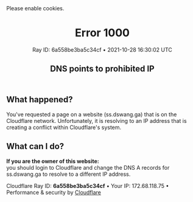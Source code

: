 <!DOCTYPE html>
<!--[if lt IE 7]> <html class="no-js ie6 oldie" lang="en-US"> <![endif]-->
<!--[if IE 7]>    <html class="no-js ie7 oldie" lang="en-US"> <![endif]-->
<!--[if IE 8]>    <html class="no-js ie8 oldie" lang="en-US"> <![endif]-->
<!--[if gt IE 8]><!--> <html class="no-js" lang="en-US"> <!--<![endif]-->
<head>
<title>DNS points to prohibited IP | ss.dswang.ga | Cloudflare</title>
<meta charset="UTF-8" />
<meta http-equiv="Content-Type" content="text/html; charset=UTF-8" />
<meta http-equiv="X-UA-Compatible" content="IE=Edge,chrome=1" />
<meta name="robots" content="noindex, nofollow" />
<meta name="viewport" content="width=device-width,initial-scale=1" />
<link rel="stylesheet" id="cf_styles-css" href="/cdn-cgi/styles/main.css" type="text/css" media="screen,projection" />
<script defer src="https://api.radar.cloudflare.com/beacon.js"></script>
</head>
<body>
<div id="cf-wrapper">
<div class="cf-alert cf-alert-error cf-cookie-error hidden" id="cookie-alert" data-translate="enable_cookies">Please enable cookies.</div>
<div id="cf-error-details" class="p-0">
<header class="mx-auto pt-10 lg:pt-6 lg:px-8 w-240 lg:w-full mb-15 antialiased">
<h1 class="inline-block md:block mr-2 md:mb-2 font-light text-60 md:text-3xl text-black-dark leading-tight">
<span data-translate="error">Error</span>
<span>1000</span>
</h1>
<span class="inline-block md:block heading-ray-id font-mono text-15 lg:text-sm lg:leading-relaxed">Ray ID: 6a558be3ba5c34cf &bull;</span>
<span class="inline-block md:block heading-ray-id font-mono text-15 lg:text-sm lg:leading-relaxed">2021-10-28 16:30:02 UTC</span>
<h2 class="text-gray-600 leading-1.3 text-3xl lg:text-2xl font-light">DNS points to prohibited IP</h2>
</header>
<section class="w-240 lg:w-full mx-auto mb-8 lg:px-8">
<div id="what-happened-section" class="w-1/2 md:w-full">
<h2 class="text-3xl leading-tight font-normal mb-4 text-black-dark antialiased" data-translate="what_happened">What happened?</h2>
<p>You've requested a page on a website (ss.dswang.ga) that is on the <a data-orig-proto="https" data-orig-ref="www.cloudflare.com/5xx-error-landing/" target="_blank">Cloudflare</a> network. Unfortunately, it is resolving to an IP address that is creating a conflict within Cloudflare's system.</p>
</div>
<div id="resolution-copy-section" class="w-1/2 mt-6 text-15 leading-normal">
<h2 class="text-3xl leading-tight font-normal mb-4 text-black-dark antialiased" data-translate="what_can_i_do">What can I do?</h2>
<p><strong>If you are the owner of this website:</strong><br />you should <a data-orig-proto="https" data-orig-ref="www.cloudflare.com/login?utm_source=error_100x" target="_blank">login to Cloudflare</a> and change the DNS A records for ss.dswang.ga to resolve to a different IP address.</p>
</div>
</section>
<div class="cf-error-footer cf-wrapper w-240 lg:w-full py-10 sm:py-4 sm:px-8 mx-auto text-center sm:text-left border-solid border-0 border-t border-gray-300">
<p class="text-13">
<span class="cf-footer-item sm:block sm:mb-1">Cloudflare Ray ID: <strong class="font-semibold">6a558be3ba5c34cf</strong></span>
<span class="cf-footer-separator sm:hidden">&bull;</span>
<span class="cf-footer-item sm:block sm:mb-1"><span>Your IP</span>: 172.68.118.75</span>
<span class="cf-footer-separator sm:hidden">&bull;</span>
<span class="cf-footer-item sm:block sm:mb-1"><span>Performance &amp; security by</span> <a rel="noopener noreferrer" href="https://www.cloudflare.com/5xx-error-landing" id="brand_link" target="_blank">Cloudflare</a></span>
</p>
</div>
</div>
</div>
<script type="text/javascript">
  window._cf_translation = {};
  
  
</script>
<script defer src="https://static.cloudflareinsights.com/beacon.min.js" data-cf-beacon='{"rayId":"6a558be3ba5c34cf","version":"2021.10.0","r":1,"token":"fd425e38dfb54af79a3735cf69df1219","si":100}'></script>
<script defer src="https://static.cloudflareinsights.com/beacon.min.js" data-cf-beacon='{"rayId":"6a558be3bf5a34bd","version":"2021.10.0","r":1,"token":"fd425e38dfb54af79a3735cf69df1219","si":100}'></script>
<script defer src="https://static.cloudflareinsights.com/beacon.min.js" data-cf-beacon='{"rayId":"6a558be3ac1a351d","version":"2021.10.0","r":1,"token":"fd425e38dfb54af79a3735cf69df1219","si":100}'></script>
<script defer src="https://static.cloudflareinsights.com/beacon.min.js" data-cf-beacon='{"rayId":"6a558be3ac0e351d","version":"2021.10.0","r":1,"token":"fd425e38dfb54af79a3735cf69df1219","si":100}'></script>
<script defer src="https://static.cloudflareinsights.com/beacon.min.js" data-cf-beacon='{"rayId":"6a558be39bf1351d","version":"2021.10.0","r":1,"token":"fd425e38dfb54af79a3735cf69df1219","si":100}'></script>
<script defer src="https://static.cloudflareinsights.com/beacon.min.js" data-cf-beacon='{"rayId":"6a558be37bbe351d","version":"2021.10.0","r":1,"token":"fd425e38dfb54af79a3735cf69df1219","si":100}'></script>
<script defer src="https://static.cloudflareinsights.com/beacon.min.js" data-cf-beacon='{"rayId":"6a558be36b2434e7","version":"2021.10.0","r":1,"token":"fd425e38dfb54af79a3735cf69df1219","si":100}'></script>
<script defer src="https://static.cloudflareinsights.com/beacon.min.js" data-cf-beacon='{"rayId":"6a558be35b0d34e7","version":"2021.10.0","r":1,"token":"fd425e38dfb54af79a3735cf69df1219","si":100}'></script>
<script defer src="https://static.cloudflareinsights.com/beacon.min.js" data-cf-beacon='{"rayId":"6a558be34ea734bd","version":"2021.10.0","r":1,"token":"fd425e38dfb54af79a3735cf69df1219","si":100}'></script>
<script defer src="https://static.cloudflareinsights.com/beacon.min.js" data-cf-beacon='{"rayId":"6a558be32acc34e7","version":"2021.10.0","r":1,"token":"fd425e38dfb54af79a3735cf69df1219","si":100}'></script>
<script defer src="https://static.cloudflareinsights.com/beacon.min.js" data-cf-beacon='{"rayId":"6a558be328b634cf","version":"2021.10.0","r":1,"token":"fd425e38dfb54af79a3735cf69df1219","si":100}'></script>
<script defer src="https://static.cloudflareinsights.com/beacon.min.js" data-cf-beacon='{"rayId":"6a558be3088c34cf","version":"2021.10.0","r":1,"token":"fd425e38dfb54af79a3735cf69df1219","si":100}'></script>
<script defer src="https://static.cloudflareinsights.com/beacon.min.js" data-cf-beacon='{"rayId":"6a558be2d80234cf","version":"2021.10.0","r":1,"token":"fd425e38dfb54af79a3735cf69df1219","si":100}'></script>
<script defer src="https://static.cloudflareinsights.com/beacon.min.js" data-cf-beacon='{"rayId":"6a558be2ad9134bd","version":"2021.10.0","r":1,"token":"fd425e38dfb54af79a3735cf69df1219","si":100}'></script>
<script defer src="https://static.cloudflareinsights.com/beacon.min.js" data-cf-beacon='{"rayId":"6a558be29a0c34e7","version":"2021.10.0","r":1,"token":"fd425e38dfb54af79a3735cf69df1219","si":100}'></script>
<script defer src="https://static.cloudflareinsights.com/beacon.min.js" data-cf-beacon='{"rayId":"6a558be289f234e7","version":"2021.10.0","r":1,"token":"fd425e38dfb54af79a3735cf69df1219","si":100}'></script>
<script defer src="https://static.cloudflareinsights.com/beacon.min.js" data-cf-beacon='{"rayId":"6a558be269df3463","version":"2021.10.0","r":1,"token":"fd425e38dfb54af79a3735cf69df1219","si":100}'></script>
<script defer src="https://static.cloudflareinsights.com/beacon.min.js" data-cf-beacon='{"rayId":"6a558be2448e3408","version":"2021.10.0","r":1,"token":"fd425e38dfb54af79a3735cf69df1219","si":100}'></script>
<script defer src="https://static.cloudflareinsights.com/beacon.min.js" data-cf-beacon='{"rayId":"6a558be228d63408","version":"2021.10.0","r":1,"token":"fd425e38dfb54af79a3735cf69df1219","si":100}'></script>
</body>
</html>
